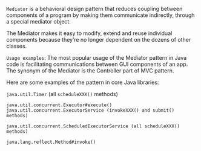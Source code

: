 ```Mediator``` is a behavioral design pattern that reduces coupling between components of a program by making them communicate indirectly, through a special mediator object.

The Mediator makes it easy to modify, extend and reuse individual components because they’re no longer dependent on the dozens of other classes.

```Usage examples```: The most popular usage of the Mediator pattern in Java code is facilitating communications between GUI components of an app. The synonym of the Mediator is the Controller part of MVC pattern.

Here are some examples of the pattern in core Java libraries:

```java.util.Timer``` (all ```scheduleXXX()``` methods)

```java.util.concurrent.Executor#execute()```
```java.util.concurrent.ExecutorService (invokeXXX() and submit() methods)```

```java.util.concurrent.ScheduledExecutorService (all scheduleXXX() methods)```

```java.lang.reflect.Method#invoke()```
